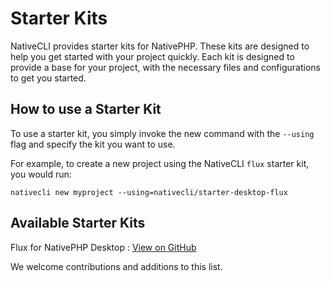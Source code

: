 # Starter Kits

NativeCLI provides starter kits for NativePHP. These kits are designed to help you get started with your project quickly. Each kit is designed to provide a base for your project, with the necessary files and configurations to get you started.

## How to use a Starter Kit

To use a starter kit, you simply invoke the new command with the `--using` flag and specify the kit you want to use.

For example, to create a new project using the NativeCLI `flux` starter kit, you would run:

```shell
nativecli new myproject --using=nativecli/starter-desktop-flux
```

## Available Starter Kits

Flux for NativePHP Desktop
: <a href="https://github.com/NativeCLI/starter-desktop-flux">View on GitHub</a>

We welcome contributions and additions to this list.
